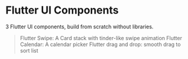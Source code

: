 # Flutter UI Components

3 Flutter UI components, build from scratch without libraries.

> Flutter Swipe: A Card stack with tinder-like swipe animation
> Flutter Calendar: A calendar picker
> Flutter drag and drop: smooth drag to sort list
